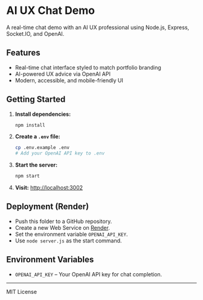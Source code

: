 # AI UX Chat Demo

A real-time chat demo with an AI UX professional using Node.js, Express, Socket.IO, and OpenAI.

## Features
- Real-time chat interface styled to match portfolio branding
- AI-powered UX advice via OpenAI API
- Modern, accessible, and mobile-friendly UI

## Getting Started

1. **Install dependencies:**
   ```bash
   npm install
   ```
2. **Create a `.env` file:**
   ```bash
   cp .env.example .env
   # Add your OpenAI API key to .env
   ```
3. **Start the server:**
   ```bash
   npm start
   ```
4. **Visit:**
   [http://localhost:3002](http://localhost:3002)

## Deployment (Render)
- Push this folder to a GitHub repository.
- Create a new Web Service on [Render](https://render.com/).
- Set the environment variable `OPENAI_API_KEY`.
- Use `node server.js` as the start command.

## Environment Variables
- `OPENAI_API_KEY` – Your OpenAI API key for chat completion.

---
MIT License
